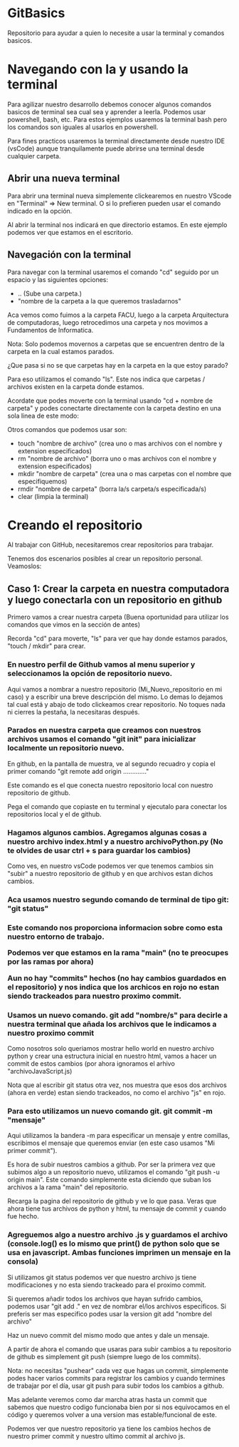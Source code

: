 # GitBasics

Repositorio para ayudar a quien lo necesite a usar la terminal y comandos basicos.

# Navegando con la y usando la terminal

Para agilizar nuestro desarrollo debemos conocer algunos comandos basicos de terminal sea cual sea y aprender a leerla.
Podemos usar powershell, bash, etc. Para estos ejemplos usaremos la terminal bash pero los comandos son iguales al usarlos en powershell.

Para fines practicos usaremos la terminal directamente desde nuestro IDE (vsCode) aunque tranquilamente puede abrirse una terminal desde cualquier carpeta.

<h2>Abrir una nueva terminal</h2>

Para abrir una terminal nueva simplemente clickearemos en nuestro VScode en "Terminal" => New terminal. O si lo prefieren pueden usar el comando indicado en la opción.

Al abrir la terminal nos indicará en que directorio estamos. En este ejemplo podemos ver que estamos en el escritorio.

<h2>Navegación con la terminal</h2>

Para navegar con la terminal usaremos el comando "cd" seguido por un espacio y las siguientes opciones:

<ul>
  <li>.. (Sube una carpeta.)</li>
  <li>"nombre de la carpeta a la que queremos trasladarnos"</li>
</ul>

Aca vemos como fuimos a la carpeta FACU, luego a la carpeta Arquitectura de computadoras, luego retrocedimos una carpeta y nos movimos a Fundamentos de Informatica.

Nota: Solo podemos movernos a carpetas que se encuentren dentro de la carpeta en la cual estamos parados.

¿Que pasa si no se que carpetas hay en la carpeta en la que estoy parado?

Para eso utilizamos el comando "ls". Este nos indica que carpetas / archivos existen en la carpeta donde estamos.

Acordate que podes moverte con la terminal usando "cd + nombre de carpeta" y podes conectarte directamente con la carpeta destino en una sola linea de este modo:

Otros comandos que podemos usar son:

<ul>
  <li>touch "nombre de archivo" (crea uno o mas archivos con el nombre y extension especificados)</li>
  <li>rm "nombre de archivo" (borra uno o mas archivos con el nombre y extension especificados)</li>
  <li>mkdir "nombre de carpeta" (crea una o mas carpetas con el nombre que especifiquemos)</li>
  <li>rmdir "nombre de carpeta" (borra la/s carpeta/s especificada/s)</li>
  <li>clear (limpia la terminal)</li>
</ul>

# Creando el repositorio

Al trabajar con GitHub, necesitaremos crear repositorios para trabajar.

Tenemos dos escenarios posibles al crear un repositorio personal. Veamoslos:

<h2>Caso 1: Crear la carpeta en nuestra computadora y luego conectarla con un repositorio en github</h2>

Primero vamos a crear nuestra carpeta (Buena oportunidad para utilizar los comandos que vimos en la sección de antes)

Recorda "cd" para moverte, "ls" para ver que hay donde estamos parados, "touch / mkdir" para crear.

<h3>En nuestro perfil de Github vamos al menu superior y seleccionamos la opción de repositorio nuevo.</h3>

Aqui vamos a nombrar a nuestro repositorio (Mi_Nuevo_repositorio en mi caso) y a escribir una breve descripción del mismo. Lo demas lo dejamos tal cual está y abajo de todo clickeamos crear repositorio. No toques nada ni cierres la pestaña, la necesitaras después.

<h3>Parados en nuestra carpeta que creamos con nuestros archivos usamos el comando "git init" para inicializar localmente un repositorio nuevo.</h3>

En github, en la pantalla de muestra, ve al segundo recuadro y copia el primer comando "git remote add origin ............."

Este comando es el que conecta nuestro repositorio local con nuestro repositorio de github.

Pega el comando que copiaste en tu terminal y ejecutalo para conectar los repositorios local y el de github.

<h3>Hagamos algunos cambios. Agregamos algunas cosas a nuestro archivo index.html y a nuestro archivoPython.py (No te olvides de usar ctrl + s para guardar los cambios)</h3>

Como ves, en nuestro vsCode podemos ver que tenemos cambios sin "subir" a nuestro repositorio de github y en que archivos estan dichos cambios.

<h3>Aca usamos nuestro segundo comando de terminal de tipo git: "git status"<h3>

Este comando nos proporciona informacion sobre como esta nuestro entorno de trabajo.

Podemos ver que estamos en la rama "main" (no te preocupes por las ramas por ahora)

Aun no hay "commits" hechos (no hay cambios guardados en el repositorio) y nos indica que los archicos en rojo no estan siendo trackeados para nuestro proximo commit.

<h3>Usamos un nuevo comando. git add "nombre/s" para decirle a nuestra terminal que añada los archivos que le indicamos a nuestro proximo commit</h3>

Como nosotros solo queriamos mostrar hello world en nuestro archivo python y crear una estructura inicial en nuestro html, vamos a hacer un commit de estos cambios (por ahora ignoramos el arhivo "archivoJavaScript.js)

Nota que al escribir git status otra vez, nos muestra que esos dos archivos (ahora en verde) estan siendo trackeados, no como el archivo "js" en rojo.

<h3>Para esto utilizamos un nuevo comando git. git commit -m "mensaje"</h3>

Aqui utilizamos la bandera -m para especificar un mensaje y entre comillas, escribimos el mensaje que queremos enviar (en este caso usamos "Mi primer commit").

Es hora de subir nuestros cambios a github. Por ser la primera vez que subimos algo a un repositorio nuevo, utilizamos el comando "git push -u origin main". Este comando simplemente esta diciendo que suban los archivos a la rama "main" del repositorio.

Recarga la pagina del repositorio de github y ve lo que pasa. Veras que ahora tiene tus archivos de python y html, tu mensaje de commit y cuando fue hecho.

<h3>Agreguemos algo a nuestro archivo .js y guardamos el archivo (console.log() es lo mismo que print() de python solo que se usa en javascript. Ambas funciones imprimen un mensaje en la consola)</h3>

Si utilizamos git status podemos ver que nuestro archivo js tiene modificaciones y no esta siendo trackeado para el proximo commit.

Si queremos añadir todos los archivos que hayan sufrido cambios, podemos usar "git add ." en vez de nombrar el/los archivos especificos. Si preferis ser mas especifico podes usar la version git add "nombre del archivo"

Haz un nuevo commit del mismo modo que antes y dale un mensaje.

A partir de ahora el comando que usaras para subir cambios a tu repositorio de github es simplement git push (siempre luego de los commits).

Nota: no necesitas "pushear" cada vez que hagas un commit, simplemente podes hacer varios commits para registrar los cambios y cuando termines de trabajar por el día, usar git push para subir todos los cambios a github.

Mas adelante veremos como dar marcha atras hasta un commit que sabemos que nuestro codigo funcionaba bien por si nos equivocamos en el código y queremos volver a una version mas estable/funcional de este.

Podemos ver que nuestro repositorio ya tiene los cambios hechos de nuestro primer commit y nuestro ultimo commit al archivo js.
